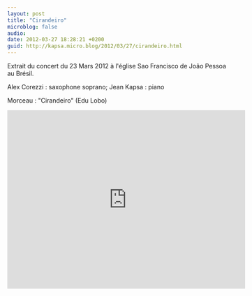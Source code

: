 ```yaml
---
layout: post
title: "Cirandeiro"
microblog: false
audio: 
date: 2012-03-27 18:28:21 +0200
guid: http://kapsa.micro.blog/2012/03/27/cirandeiro.html
---
```

Extrait du concert du 23 Mars 2012 à l'église Sao Francisco de João Pessoa au Brésil.

Alex Corezzi : saxophone soprano; Jean Kapsa : piano

Morceau : "Cirandeiro" (Edu Lobo)

<iframe src="http://www.youtube.com/embed/ifMTAHRrbcg?rel=0&amp;showinfo=0" width="545" height="409" frameborder="0"></iframe>
